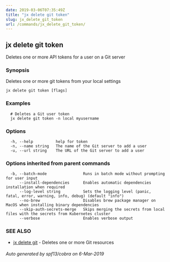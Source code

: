 ```yaml
---
date: 2019-03-06T07:35:49Z
title: "jx delete git token"
slug: jx_delete_git_token
url: /commands/jx_delete_git_token/
---
```

## jx delete git token

Deletes one or more API tokens for a user on a Git server

### Synopsis

Deletes one or more git tokens from your local settings

```
jx delete git token [flags]
```

### Examples

```
  # Deletes a Git user token
  jx delete git token -n local myusername
```

### Options

```
  -h, --help          help for token
  -n, --name string   The name of the Git server to add a user
  -u, --url string    The URL of the Git server to add a user
```

### Options inherited from parent commands

```
  -b, --batch-mode                Runs in batch mode without prompting for user input
      --install-dependencies      Enables automatic dependencies installation when required
      --log-level string          Sets the logging level (panic, fatal, error, warning, info, debug) (default "info")
      --no-brew                   Disables brew package manager on MacOS when installing binary dependencies
      --skip-auth-secrets-merge   Skips merging the secrets from local files with the secrets from Kubernetes cluster
      --verbose                   Enables verbose output
```

### SEE ALSO

* [jx delete git](/commands/jx_delete_git/)	 - Deletes one or more Git resources

###### Auto generated by spf13/cobra on 6-Mar-2019
